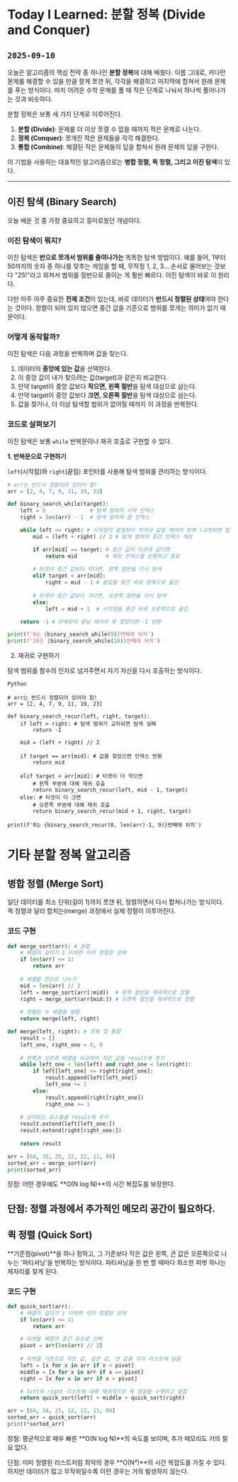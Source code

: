 # Today I Learned: 분할 정복 (Divide and Conquer)

`2025-09-10`
---

오늘은 알고리즘의 핵심 전략 중 하나인 **분할 정복**에 대해 배웠다. 이름 그대로, 커다란 문제를 해결할 수 있을 만큼 잘게 쪼갠 뒤, 각각을 해결하고 마지막에 합쳐서 원래 문제를 푸는 방식이다. 마치 어려운 수학 문제를 풀 때 작은 단계로 나눠서 하나씩 풀어나가는 것과 비슷하다.

분할 정복은 보통 세 가지 단계로 이루어진다.
1.  **분할 (Divide)**: 문제를 더 이상 쪼갤 수 없을 때까지 작은 문제로 나눈다.
2.  **정복 (Conquer)**: 쪼개진 작은 문제들을 각각 해결한다.
3.  **통합 (Combine)**: 해결된 작은 문제들의 답을 합쳐서 원래 문제의 답을 구한다.

이 기법을 사용하는 대표적인 알고리즘으로는 **병합 정렬, 퀵 정렬, 그리고 이진 탐색**이 있다.

---

## 이진 탐색 (Binary Search)

오늘 배운 것 중 가장 중요하고 흥미로웠던 개념이다.

### 이진 탐색이 뭐지?

이진 탐색은 **반으로 쪼개서 범위를 줄여나가는** 똑똑한 탐색 방법이다. 예를 들어, 1부터 50까지의 숫자 중 하나를 맞추는 게임을 할 때, 무작정 1, 2, 3... 순서로 물어보는 것보다 "25!"라고 외쳐서 범위를 절반으로 줄이는 게 훨씬 빠르다. 이진 탐색이 바로 이 원리다.

다만 아주 아주 중요한 **전제 조건**이 있는데, 바로 데이터가 **반드시 정렬된 상태**여야 한다는 것이다. 정렬이 되어 있지 않으면 중간 값을 기준으로 범위를 쪼개는 의미가 없기 때문이다.

### 어떻게 동작할까?

이진 탐색은 다음 과정을 반복하며 값을 찾는다.
1.  데이터의 **중앙에 있는 값**을 선택한다.
2.  이 중앙 값이 내가 찾으려는 값(target)과 같은지 비교한다.
3.  만약 target이 중앙 값보다 **작으면, 왼쪽 절반**을 탐색 대상으로 삼는다.
4.  만약 target이 중앙 값보다 **크면, 오른쪽 절반**을 탐색 대상으로 삼는다.
5.  값을 찾거나, 더 이상 탐색할 범위가 없어질 때까지 이 과정을 반복한다.

### 코드로 살펴보기

이진 탐색은 보통 `while` 반복문이나 재귀 호출로 구현할 수 있다.

**1. 반복문으로 구현하기**

`left`(시작점)와 `right`(끝점) 포인터를 사용해 탐색 범위를 관리하는 방식이다.

```python
# arr는 반드시 정렬되어 있어야 함!
arr = [2, 4, 7, 9, 11, 19, 23]

def binary_search_while(target):
    left = 0              # 탐색 범위의 시작 인덱스
    right = len(arr) - 1  # 탐색 범위의 끝 인덱스

    while left <= right: # 시작점이 끝점보다 작거나 같을 때까지 반복 (교차되면 탐색 실패)
        mid = (left + right) // 2 # 탐색 범위의 중간 인덱스 계산

        if arr[mid] == target: # 중간 값이 타겟과 같다면
            return mid         # 해당 인덱스를 반환하고 종료
        
        # 타겟이 중간 값보다 작다면, 왼쪽 절반을 다시 탐색
        elif target < arr[mid]:
            right = mid - 1 # 끝점을 중간 바로 왼쪽으로 옮김
        
        # 타겟이 중간 값보다 크다면, 오른쪽 절반을 다시 탐색
        else:
            left = mid + 1  # 시작점을 중간 바로 오른쪽으로 옮김

    return -1 # 반복문이 끝날 때까지 못 찾았다면 -1 반환

print(f'9는 {binary_search_while(9)}번째에 위치')
print(f'20은 {binary_search_while(20)}번째에 위치')
```

2. 재귀로 구현하기

탐색 범위를 함수의 인자로 넘겨주면서 자기 자신을 다시 호출하는 방식이다.

```
Python

# arr는 반드시 정렬되어 있어야 함!
arr = [2, 4, 7, 9, 11, 19, 23]

def binary_search_recur(left, right, target):
    if left > right: # 탐색 범위가 교차되면 탐색 실패
        return -1

    mid = (left + right) // 2
    
    if target == arr[mid]: # 값을 찾았으면 인덱스 반환
        return mid
    
    elif target < arr[mid]: # 타겟이 더 작으면
        # 왼쪽 부분에 대해 재귀 호출
        return binary_search_recur(left, mid - 1, target)
    else: # 타겟이 더 크면
        # 오른쪽 부분에 대해 재귀 호출
        return binary_search_recur(mid + 1, right, target)

print(f'9는 {binary_search_recur(0, len(arr)-1, 9)}번째에 위치')
```

# 기타 분할 정복 알고리즘
## 병합 정렬 (Merge Sort)
일단 데이터를 최소 단위(길이 1)까지 쪼갠 뒤, 정렬하면서 다시 합쳐나가는 방식이다. 퀵 정렬과 달리 합치는(merge) 과정에서 실제 정렬이 이루어진다.


### 코드 구현
``` Python
def merge_sort(arr): # 분할
    # 배열의 길이가 1 이하면 이미 정렬된 상태
    if len(arr) <= 1:
        return arr
    
    # 배열을 반으로 나누기
    mid = len(arr) // 2
    left = merge_sort(arr[:mid])  # 왼쪽 절반을 재귀적으로 정렬
    right = merge_sort(arr[mid:]) # 오른쪽 절반을 재귀적으로 정렬
    
    # 정렬된 두 배열을 병합
    return merge(left, right)

def merge(left, right): # 정복 및 통합
    result = []
    left_one, right_one = 0, 0
    
    # 왼쪽과 오른쪽 배열을 비교하며 작은 값을 result에 추가
    while left_one < len(left) and right_one < len(right):
        if left[left_one] <= right[right_one]:
            result.append(left[left_one])
            left_one += 1
        else:
            result.append(right[right_one])
            right_one += 1
            
    # 남아있는 요소들을 result에 추가
    result.extend(left[left_one:])
    result.extend(right[right_one:])
    
    return result

arr = [64, 35, 25, 12, 22, 11, 90]
sorted_arr = merge_sort(arr)
print(sorted_arr)
```
장점: 어떤 경우에도 **O(N log N)**의 시간 복잡도를 보장한다.

단점: 정렬 과정에서 추가적인 메모리 공간이 필요하다.
---
## 퀵 정렬 (Quick Sort)
**기준점(pivot)**을 하나 정하고, 그 기준보다 작은 값은 왼쪽, 큰 값은 오른쪽으로 나누는 '파티셔닝'을 반복하는 방식이다. 파티셔닝을 한 번 할 때마다 최소한 피벗 하나는 제자리를 찾게 된다.

### 코드 구현
```Python
def quick_sort(arr):
    # 배열의 길이가 1 이하면 이미 정렬된 상태
    if len(arr) <= 1: 
        return arr

    # 피벗을 배열의 중간 요소로 선택
    pivot = arr[len(arr) // 2]
    
    # 피벗을 기준으로 작은 값, 같은 값, 큰 값을 각각 리스트에 담음
    left = [x for x in arr if x < pivot]
    middle = [x for x in arr if x == pivot]
    right = [x for x in arr if x > pivot]

    # left와 right 리스트에 대해 재귀적으로 퀵 정렬을 수행하고 합침
    return quick_sort(left) + middle + quick_sort(right)

arr = [64, 34, 25, 12, 22, 11, 90]
sorted_arr = quick_sort(arr)
print(*sorted_arr)
```

장점: 평균적으로 매우 빠른 **O(N log N)**의 속도를 보이며, 추가 메모리도 거의 필요 없다.

단점: 이미 정렬된 리스트처럼 최악의 경우 **O(N²)**의 시간 복잡도를 가질 수 있다. 하지만 데이터가 많고 무작위일수록 이런 경우는 거의 발생하지 않는다.


